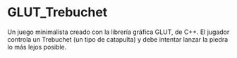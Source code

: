 # GLUT_Trebuchet
Un juego minimalista creado con la librería gráfica GLUT, de C++. El jugador controla un Trebuchet (un tipo de catapulta) y debe intentar lanzar la piedra lo más lejos posible.
